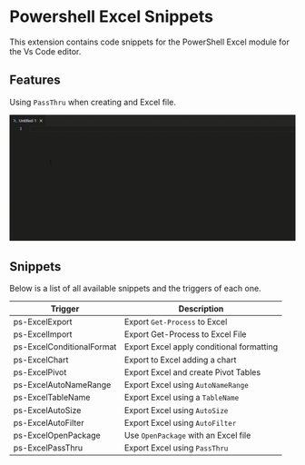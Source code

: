 # Powershell Excel Snippets

This extension contains code snippets for the PowerShell Excel module for the Vs Code editor.
## Features

Using `PassThru` when creating and Excel file.

![](images/PowerShellExcelSnippetsPivotTable.gif)

## Snippets

Below is a list of all available snippets and the triggers of each one.

|Trigger|Description|
|---|---|
|ps-ExcelExport|Export `Get-Process` to Excel|
|ps-ExcelImport|Export Get-Process to Excel File|
|ps-ExcelConditionalFormat|Export Excel apply conditional formatting|
|ps-ExcelChart|Export to Excel adding a chart|
|ps-ExcelPivot|Export Excel and create Pivot Tables|
|ps-ExcelAutoNameRange|Export Excel using `AutoNameRange`|
|ps-ExcelTableName|Export Excel using a `TableName`|
|ps-ExcelAutoSize|Export Excel using `AutoSize`|
|ps-ExcelAutoFilter|Export Excel using `AutoFilter`|
|ps-ExcelOpenPackage|Use `OpenPackage` with an Excel file |
|ps-ExcelPassThru|Export Excel using `PassThru`|

<br/>